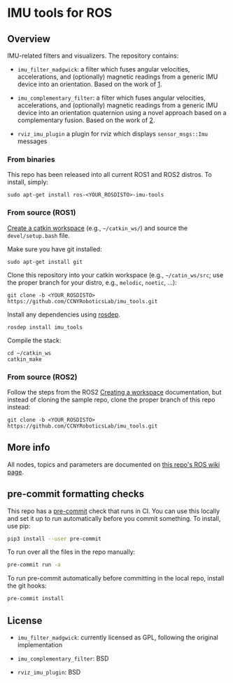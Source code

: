 IMU tools for ROS
=================

Overview
--------

IMU-related filters and visualizers. The repository contains:

* `imu_filter_madgwick`: a filter which fuses angular velocities,
  accelerations, and (optionally) magnetic readings from a generic IMU
  device into an orientation. Based on the work of [1].

* `imu_complementary_filter`: a filter which fuses angular velocities,
  accelerations, and (optionally) magnetic readings from a generic IMU
  device into an orientation quaternion using a novel approach based on a
  complementary fusion. Based on the work of [2].

* `rviz_imu_plugin` a plugin for rviz which displays `sensor_msgs::Imu` messages

[1]: https://www.x-io.co.uk/open-source-imu-and-ahrs-algorithms/

[2]: https://www.mdpi.com/1424-8220/15/8/19302




### From binaries

This repo has been released into all current ROS1 and ROS2 distros. To install,
simply:

    sudo apt-get install ros-<YOUR_ROSDISTO>-imu-tools

### From source (ROS1)

[Create a catkin workspace](https://wiki.ros.org/catkin/Tutorials/create_a_workspace)
(e.g., `~/catkin_ws/`) and source the `devel/setup.bash` file.

Make sure you have git installed:

    sudo apt-get install git

Clone this repository into your catkin workspace (e.g., `~/catin_ws/src`; use
the proper branch for your distro, e.g., `melodic`, `noetic`, ...):

    git clone -b <YOUR_ROSDISTO> https://github.com/CCNYRoboticsLab/imu_tools.git

Install any dependencies using [rosdep](https://www.ros.org/wiki/rosdep).

    rosdep install imu_tools

Compile the stack:

    cd ~/catkin_ws
    catkin_make

### From source (ROS2)

Follow the steps from the ROS2 [Creating a
workspace](https://docs.ros.org/en/rolling/Tutorials/Workspace/Creating-A-Workspace.html)
documentation, but instead of cloning the sample repo, clone the proper branch
of this repo instead:

    git clone -b <YOUR_ROSDISTO> https://github.com/CCNYRoboticsLab/imu_tools.git


More info
---------

All nodes, topics and parameters are documented on [this repo's ROS wiki
page](https://wiki.ros.org/imu_tools).


pre-commit formatting checks
----------------------------

This repo has a [pre-commit](https://pre-commit.com/) check that runs in CI.
You can use this locally and set it up to run automatically before you commit
something. To install, use pip:

```bash
pip3 install --user pre-commit
```

To run over all the files in the repo manually:

```bash
pre-commit run -a
```

To run pre-commit automatically before committing in the local repo, install the git hooks:

```bash
pre-commit install
```

License
-------

* `imu_filter_madgwick`: currently licensed as GPL, following the original implementation

* `imu_complementary_filter`: BSD

* `rviz_imu_plugin`: BSD
